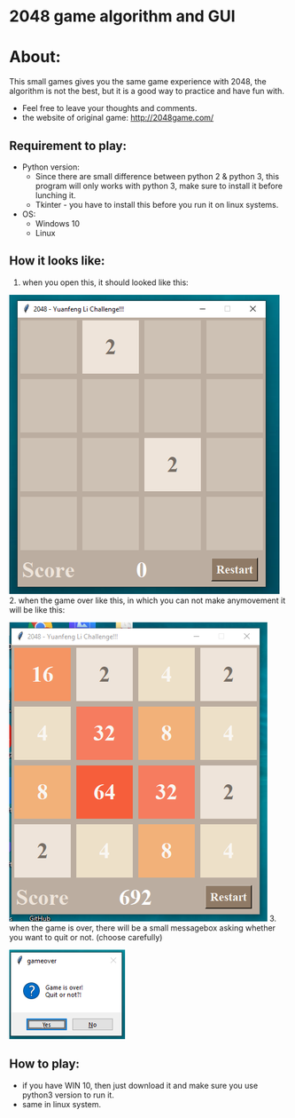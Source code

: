 # 2048 game algorithm and GUI
# About:
This small games gives you the same game experience with 2048, the algorithm is not the best, but it is a good way to practice and have fun with.
- Feel free to leave your thoughts and comments.
- the website of original game: http://2048game.com/


## Requirement to play:
- Python version: 
    * Since there are small difference between python 2 & python 3, this program will only works with python 3, make sure to install it before lunching it.
    * Tkinter - you have to install this before you run it on linux systems.
- OS: 
    * Windows 10
    * Linux

## How it looks like:
1. when you open this, it should looked like this:

![init](images/initialize_game.png)
2. when the game over like this, in which you can not make anymovement it will be like this:

![game over](images/gameover_only.png)
3. when the game is over, there will be a small messagebox asking whether you want to quit or not. (choose carefully)

![message](images/messagebox_only.png)

## How to play:
- if you have WIN 10, then just download it and make sure you use python3 version to run it. 
- same in linux system.


